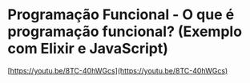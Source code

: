 # Programação Funcional - O que é programação funcional? (Exemplo com Elixir e JavaScript)

[https://youtu.be/8TC-40hWGcs](https://youtu.be/8TC-40hWGcs) 
